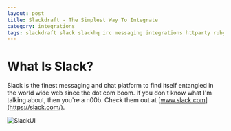 ```yaml
---
layout: post
title: Slackdraft - The Simplest Way To Integrate
category: integrations
tags: slackdraft slack slackhq irc messaging integrations httparty ruby
---
```


# What Is Slack?

Slack is the finest messaging and chat platform to find itself entangled in the world wide web since the dot com boom. If you don't know what I'm talking about, then you're a n00b. Check them out at [www.slack.com](https://slack.com/).

![SlackUI](https://www.dropbox.com/s/1veqca2kr0ez8a4/Screenshot%202015-02-22%2022.05.59.png?dl=1)

